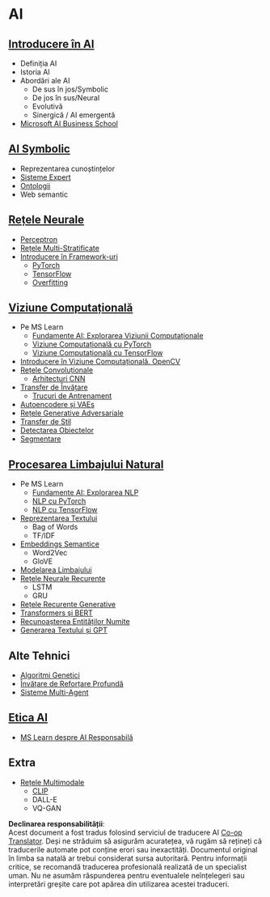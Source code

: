 <!--
CO_OP_TRANSLATOR_METADATA:
{
  "original_hash": "f2f88dbd2debd38e26149b27b1fd272d",
  "translation_date": "2025-08-26T00:49:53+00:00",
  "source_file": "etc/Mindmap.md",
  "language_code": "ro"
}
-->
# AI

## [Introducere în AI](https://github.com/microsoft/AI-For-Beginners/blob/main/lessons/1-Intro/README.md)
 - Definiția AI
 - Istoria AI
 - Abordări ale AI
     - De sus în jos/Symbolic
     - De jos în sus/Neural
     - Evolutivă
     - Sinergică / AI emergentă
 - [Microsoft AI Business School](https://www.microsoft.com/ai/ai-business-school/?WT.mc_id=academic-77998-cacaste)

## [AI Symbolic](https://github.com/microsoft/AI-For-Beginners/blob/main/lessons/2-Symbolic/README.md)
 - Reprezentarea cunoștințelor
 - [Sisteme Expert](https://github.com/microsoft/AI-For-Beginners/blob/main/lessons/2-Symbolic/Animals.ipynb)
 - [Ontologii](https://github.com/microsoft/AI-For-Beginners/blob/main/lessons/2-Symbolic/FamilyOntology.ipynb)
 - Web semantic

## [Rețele Neurale](https://github.com/microsoft/AI-For-Beginners/blob/main/lessons/3-NeuralNetworks/README.md)
 - [Perceptron](https://github.com/microsoft/AI-For-Beginners/blob/main/lessons/3-NeuralNetworks/03-Perceptron/README.md)
 - [Rețele Multi-Stratificate](https://github.com/microsoft/AI-For-Beginners/blob/main/lessons/3-NeuralNetworks/04-OwnFramework/README.md)
 - [Introducere în Framework-uri](https://github.com/microsoft/AI-For-Beginners/blob/main/lessons/3-NeuralNetworks/05-Frameworks/README.md)
   - [PyTorch](https://github.com/microsoft/AI-For-Beginners/blob/main/lessons/3-NeuralNetworks/05-Frameworks/IntroPyTorch.ipynb)
   - [TensorFlow](https://github.com/microsoft/AI-For-Beginners/blob/main/lessons/3-NeuralNetworks/05-Frameworks/IntroKerasTF.md)
   - [Overfitting](https://github.com/microsoft/AI-For-Beginners/blob/main/lessons/3-NeuralNetworks/05-Frameworks/Overfitting.md)

## [Viziune Computațională](https://github.com/microsoft/AI-For-Beginners/blob/main/lessons/4-ComputerVision/README.md)
 - Pe MS Learn
    - [Fundamente AI: Explorarea Viziunii Computaționale](https://docs.microsoft.com/learn/paths/explore-computer-vision-microsoft-azure/?WT.mc_id=academic-77998-cacaste)
    - [Viziune Computațională cu PyTorch](https://docs.microsoft.com/learn/modules/intro-computer-vision-pytorch/?WT.mc_id=academic-77998-cacaste)
    - [Viziune Computațională cu TensorFlow](https://docs.microsoft.com/learn/modules/intro-computer-vision-TensorFlow/?WT.mc_id=academic-77998-cacaste)
 - [Introducere în Viziune Computațională. OpenCV](https://github.com/microsoft/AI-For-Beginners/blob/main/lessons/4-ComputerVision/06-IntroCV/README.md)
 - [Rețele Convoluționale](https://github.com/microsoft/AI-For-Beginners/blob/main/lessons/4-ComputerVision/07-ConvNets/README.md)
   - [Arhitecturi CNN](https://github.com/microsoft/AI-For-Beginners/blob/main/lessons/4-ComputerVision/07-ConvNets/CNN_Architectures.md)
 - [Transfer de Învățare](https://github.com/microsoft/AI-For-Beginners/blob/main/lessons/4-ComputerVision/08-TransferLearning/README.md)
   - [Trucuri de Antrenament](https://github.com/microsoft/AI-For-Beginners/blob/main/lessons/4-ComputerVision/08-TransferLearning/TrainingTricks.md)
 - [Autoencodere și VAEs](https://github.com/microsoft/AI-For-Beginners/blob/main/lessons/4-ComputerVision/09-Autoencoders/README.md)
 - [Rețele Generative Adversariale](https://github.com/microsoft/AI-For-Beginners/blob/main/lessons/4-ComputerVision/10-GANs/README.md)
 - [Transfer de Stil](https://github.com/microsoft/AI-For-Beginners/blob/main/lessons/4-ComputerVision/10-GANs/StyleTransfer.ipynb)
 - [Detectarea Obiectelor](https://github.com/microsoft/AI-For-Beginners/blob/main/lessons/4-ComputerVision/11-ObjectDetection/README.md)
 - [Segmentare](https://github.com/microsoft/AI-For-Beginners/blob/main/lessons/4-ComputerVision/12-Segmentation/README.md)
 
## [Procesarea Limbajului Natural](https://github.com/microsoft/AI-For-Beginners/blob/main/lessons/5-NLP/README.md)
 - Pe MS Learn
    - [Fundamente AI: Explorarea NLP](https://docs.microsoft.com/learn/paths/explore-natural-language-processing/?WT.mc_id=academic-77998-cacaste)
    - [NLP cu PyTorch](https://docs.microsoft.com/learn/modules/intro-natural-language-processing-pytorch/?WT.mc_id=academic-77998-cacaste)
    - [NLP cu TensorFlow](https://docs.microsoft.com/learn/modules/intro-natural-language-processing-TensorFlow/?WT.mc_id=academic-77998-cacaste)
 - [Reprezentarea Textului](https://github.com/microsoft/AI-For-Beginners/blob/main/lessons/5-NLP/13-TextRep/README.md)
    - Bag of Words
    - TF/IDF
 - [Embeddings Semantice](https://github.com/microsoft/AI-For-Beginners/blob/main/lessons/5-NLP/14-Embeddings/README.md)
    - Word2Vec
    - GloVE
 - [Modelarea Limbajului](https://github.com/microsoft/AI-For-Beginners/blob/main/lessons/5-NLP/15-LanguageModeling)
 - [Rețele Neurale Recurente](https://github.com/microsoft/AI-For-Beginners/blob/main/lessons/5-NLP/16-RNN/README.md)
     - LSTM
     - GRU
 - [Rețele Recurente Generative](https://github.com/microsoft/AI-For-Beginners/blob/main/lessons/5-NLP/17-GenerativeNetworks/README.md)
 - [Transformers și BERT](https://github.com/microsoft/AI-For-Beginners/blob/main/lessons/5-NLP/18-Transformers/README.md)
 - [Recunoașterea Entităților Numite](https://github.com/microsoft/AI-For-Beginners/blob/main/lessons/5-NLP/19-NER/README.md)
 - [Generarea Textului și GPT](https://github.com/microsoft/AI-For-Beginners/blob/main/lessons/5-NLP/20-LanguageModels/README.md)

## Alte Tehnici
 - [Algoritmi Genetici](https://github.com/microsoft/AI-For-Beginners/blob/main/lessons/6-Other/21-GeneticAlgorithms/README.md)
 - [Învățare de Reforțare Profundă](https://github.com/microsoft/AI-For-Beginners/blob/main/lessons/6-Other/22-DeepRL/README.md)
 - [Sisteme Multi-Agent](https://github.com/microsoft/AI-For-Beginners/blob/main/lessons/6-Other/23-MultiagentSystems/README.md)

## [Etica AI](https://github.com/microsoft/AI-For-Beginners/blob/main/lessons/7-Ethics/README.md)
 - [MS Learn despre AI Responsabilă](https://docs.microsoft.com/learn/paths/responsible-ai-business-principles/?WT.mc_id=academic-77998-cacaste)

## Extra
 - [Rețele Multimodale](https://github.com/microsoft/AI-For-Beginners/blob/main/lessons/X-Extras/X1-MultiModal/README.md)
   - [CLIP](https://github.com/microsoft/AI-For-Beginners/blob/main/lessons/X-Extras/X1-MultiModal/Clip.ipynb)
   - DALL-E
   - VQ-GAN

**Declinarea responsabilității**:  
Acest document a fost tradus folosind serviciul de traducere AI [Co-op Translator](https://github.com/Azure/co-op-translator). Deși ne străduim să asigurăm acuratețea, vă rugăm să rețineți că traducerile automate pot conține erori sau inexactități. Documentul original în limba sa natală ar trebui considerat sursa autoritară. Pentru informații critice, se recomandă traducerea profesională realizată de un specialist uman. Nu ne asumăm răspunderea pentru eventualele neînțelegeri sau interpretări greșite care pot apărea din utilizarea acestei traduceri.
